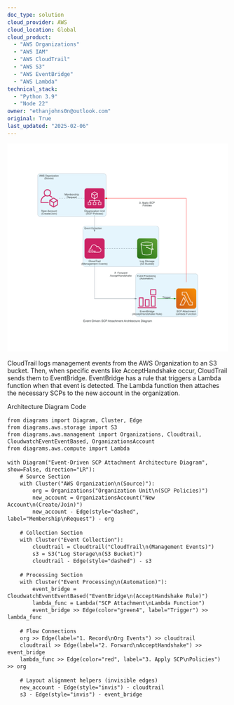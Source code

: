 ```yaml
---
doc_type: solution
cloud_provider: AWS
cloud_location: Global
cloud_product:
  - "AWS Organizations"
  - "AWS IAM"
  - "AWS CloudTrail"
  - "AWS S3"
  - "AWS EventBridge"
  - "AWS Lambda"
technical_stack:
  - "Python 3.9"
  - "Node 22"
owner: "ethanjohns0n@outlook.com"
original: True
last_updated: "2025-02-06"
---
```


![Event-driven scp attachment architecture diagram](assets/event-driven_scp_attachment_architecture_diagram.png)

CloudTrail logs management events from the AWS Organization to an S3 bucket. Then, when specific events like AcceptHandshake occur, CloudTrail sends them to EventBridge. EventBridge has a rule that triggers a Lambda function when that event is detected. The Lambda function then attaches the necessary SCPs to the new account in the organization.

Architecture Diagram Code
```
from diagrams import Diagram, Cluster, Edge
from diagrams.aws.storage import S3
from diagrams.aws.management import Organizations, Cloudtrail, CloudwatchEventEventBased, OrganizationsAccount
from diagrams.aws.compute import Lambda

with Diagram("Event-Driven SCP Attachment Architecture Diagram", show=False, direction="LR"):
    # Source Section
    with Cluster("AWS Organization\n(Source)"):
        org = Organizations("Organization Unit\n(SCP Policies)")
        new_account = OrganizationsAccount("New Account\n(Create/Join)")
        new_account - Edge(style="dashed", label="Membership\nRequest") - org
    
    # Collection Section
    with Cluster("Event Collection"):
        cloudtrail = Cloudtrail("CloudTrail\n(Management Events)")
        s3 = S3("Log Storage\n(S3 Bucket)")
        cloudtrail - Edge(style="dashed") - s3
    
    # Processing Section
    with Cluster("Event Processing\n(Automation)"):
        event_bridge = CloudwatchEventEventBased("EventBridge\n(AcceptHandshake Rule)")
        lambda_func = Lambda("SCP Attachment\nLambda Function")
        event_bridge >> Edge(color="green4", label="Trigger") >> lambda_func
    
    # Flow Connections
    org >> Edge(label="1. Record\nOrg Events") >> cloudtrail
    cloudtrail >> Edge(label="2. Forward\nAcceptHandshake") >> event_bridge
    lambda_func >> Edge(color="red", label="3. Apply SCP\nPolicies") >> org
    
    # Layout alignment helpers (invisible edges)
    new_account - Edge(style="invis") - cloudtrail
    s3 - Edge(style="invis") - event_bridge

```
